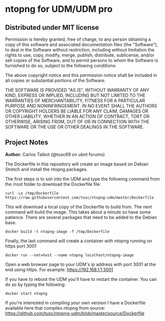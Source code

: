 # ntopng for UDM/UDM pro

## Distributed under MIT license

Permission is hereby granted, free of charge, to any person obtaining a copy of this software and associated documentation files (the "Software"), to deal in the Software without restriction, including without limitation the rights to use, copy, modify, merge, publish, distribute, sublicense, and/or sell copies of the Software, and to permit persons to whom the Software is furnished to do so, subject to the following conditions:

The above copyright notice and this permission notice shall be included in all copies or substantial portions of the Software.

THE SOFTWARE IS PROVIDED "AS IS", WITHOUT WARRANTY OF ANY KIND, EXPRESS OR IMPLIED, INCLUDING BUT NOT LIMITED TO THE WARRANTIES OF MERCHANTABILITY, FITNESS FOR A PARTICULAR PURPOSE AND NONINFRINGEMENT. IN NO EVENT SHALL THE AUTHORS OR COPYRIGHT HOLDERS BE LIABLE FOR ANY CLAIM, DAMAGES OR OTHER LIABILITY, WHETHER IN AN ACTION OF CONTRACT, TORT OR OTHERWISE, ARISING FROM, OUT OF OR IN CONNECTION WITH THE SOFTWARE OR THE USE OR OTHER DEALINGS IN THE SOFTWARE.

## Project Notes
**Author:** Carlos Talbot (@tusc69 on ubnt forums)

The Dockerfile in this repository will create an image based on Debian Stretch and install the ntopng packages.

The first steps is to ssh into the UDM and type the following command from the /root folder to download the Dockerfile file:

```
curl -Lo /tmp/Dockerfile https://raw.githubusercontent.com/tusc/ntopng-udm/master/Dockerfile
```
This will download a local copy of the Dockerfile to build from. The next command will build the image. This takes about a minute so have some patience. There are several packages
that need to be added to the Debian base.

```
docker build -t ntopng-image -f /tmp/Dockerfile
```

Finally, the last command will create a container with ntopng running on https port 3001

```
docker run --net=host --name ntopng localhost/ntopng-image
````
Open a web browser page to your UDM's ip address with port 3001 at the end using https. For example: https://192.168.1.1:3001


If you have to reboot the UDM you'll have to restart the container. You can do so by typing the following:

```
docker start ntopng
```

If you're interested in compiling your own version I have a Dockerfile available here that compiles ntopng from source: https://github.com/tusc/ntopng-udm/blob/master/source/Dockerfile

